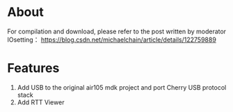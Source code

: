 # About

For compilation and download, please refer to the post written by moderator IOsetting： https://blog.csdn.net/michaelchain/article/details/122759889

# Features

1. Add USB to the original air105 mdk project and port Cherry USB protocol stack
2. Add RTT Viewer

